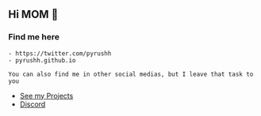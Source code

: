 ## Hi MOM 👋

### Find me here
```
- https://twitter.com/pyrushh
- pyrushh.github.io

You can also find me in other social medias, but I leave that task to you
```

- [See my Projects](https://github.com/pyrushh?tab=repositories)
- [Discord](https://discordapp.com/users/871590539961720902)
